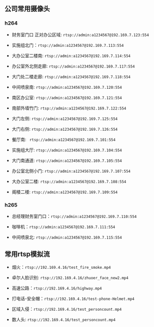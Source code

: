 ## 公司常用摄像头

### h264

+ 财务室门口 正对办公区域: `rtsp://admin:a1234567@192.169.7.123:554`

+ 实施组北门：`rtsp://admin:a1234567@192.169.7.113:554`

+ 大办公室二楼南: `rtsp://admin:a1234567@192.169.7.114:554`

+ 办公室外北侧走廊: `rtsp://admin:a1234567@192.169.7.117:554`

+ 大门处二楼走廊: `rtsp://admin:a1234567@192.169.7.118:554`

+ 中间喷泉南: `rtsp://admin:a1234567@192.169.7.120:554`

+ 南区办公室: `rtsp://admin:a1234567@192.169.7.121:554`

+ 南部外墙竹门: `rtsp://admin:a1234567@192.169.7.122:554`

+ 大门左侧: `rtsp://admin:a1234567@192.169.7.125:554`

+ 大门右侧: `rtsp://admin:a1234567@192.169.7.126:554`

+ 餐厅南: ` rtsp://admin:a1234567@192.169.7.101:554`

+ 实施组大厅: `rtsp://admin:a1234567@192.169.7.104:554`

+ 大门南通道: `rtsp://admin:a1234567@192.169.7.105:554`

+ 办公室北侧小门: ` rtsp://admin:a1234567@192.169.7.107:554 `

+ 大办公室二楼: ` rtsp://admin:a1234567@192.169.7.108:554 `

+ 阁楼二楼: ` rtsp://admin:a1234567@192.169.7.109:554 `

### h265

+ 总经理财务室门口：`rtsp://admin:a1234567@192.169.7.110:554`

+ 咖啡机：`rtsp://admin:a1234567@192.169.7.111:554`

+ 中间喷泉北: `rtsp://admin:a1234567@192.169.7.115:554`

## 常用rtsp模拟流

+ 烟火：`rtsp://192.169.4.16/test_fire_smoke.mp4`

+ 卓尔人脸识别: `rtsp://192.169.4.16/zhuoer_face_new2.mp4`

+ 高速公路：`rtsp://192.169.4.16/highway.mp4`

+ 打电话-安全帽：`rtsp://192.169.4.16/test-phone-Helmet.mp4`

+ 区域入侵：`rtsp://192.169.4.16/test_personcount.mp4`

+ 数人头: `rtsp://192.169.4.16/test_personcount.mp4`